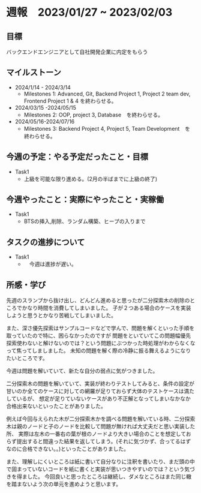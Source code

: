 # 週報　2023/01/27 ~ 2023/02/03
## 目標   
バックエンドエンジニアとして自社開発企業に内定をもらう

## マイルストーン
- 2024/1/14 - 2024/3/14
  - Milestones 1: Advanced, Git, Backend Project 1, Project 2 team dev, Frontend Project 1 & 4 を終わらせる。
- 2024/03/15 -2024/05/15
  - Milestones 2: OOP, project 3, Database　を終わらせる。
- 2024/05/16-2024/07/16
  - Milestones 3: Backend Project 4, Project 5, Team Development　を終わらせる。
   
## 今週の予定：やる予定だったこと・目標
  - Task1
    - 上級を可能な限り進める。(2月の半ばまでに上級の終了) 

## 今週やったこと：実際にやったこと・実稼働
- Task1
  - BTSの挿入,削除、ランダム構築、ヒープの入りまで

## タスクの進捗について
- Task1
  - 　今週は進捗が遅い。

## 所感・学び
先週のスランプから抜け出し、どんどん進めると思ったが二分探索木の削除のところでかなり時間を消費してしまいました。
子が２つある場合のケースを実装しようと思うとかなり苦戦してしまいました。

また、深さ優先探索はサンプルコードなどで学んで、問題を解くといった手順を取っていたので特に、困らなかったのですが
問題をといていてこの問題幅優先探索使わないと解けないのでは？という問題にぶつかった時処理がわからなくなって焦ってしましました。
未知の問題を解く際の冷静に振る舞えるようになりたいところです。

今週は問題を解いていて、新たな自分の弱点に気がつきました。

二分探索木の問題を解いていて、実装が終わりテストしてみると、条件の設定が甘いのか全てのケースに対しての網羅が足りておらず大体のテストケースは満たしているが、
想定が足りていないケースがあり不正解となってしまいなかなか合格出来ないといったことがありました。

例えば今回与えられた木が二分探索木かを調べる問題を解いている時、二分探索木は親のノードと子のノードを比較して問題が無ければ大丈夫だと思い実装した所、
実際は左木の一番右の葉が根のノードより大きい場合のことを想定しておらず提出すると間違った結果を返してしまう。(それに気づかず、合ってるはずなのに合格できない。。)といったことがありました。

また、理解しにくいところは紙に書いて自分なりに注釈を書いたり、まだ頭の中で固まっていないコードを紙に書くと実装が思いつきやすいのでは？という気づきを得ました。
今回良いと思ったところは継続し、ダメなところはまた同じ轍を踏まないよう次の単元を進めようと思います。
